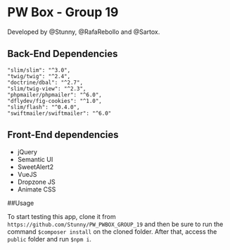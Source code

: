 # PW Box - Group 19
Developed by @Stunny, @RafaRebollo and @Sartox.



## Back-End Dependencies
```
"slim/slim": "^3.0",
"twig/twig": "^2.4",
"doctrine/dbal": "^2.7",
"slim/twig-view": "^2.3",
"phpmailer/phpmailer": "^6.0",
"dflydev/fig-cookies": "^1.0",
"slim/flash": "^0.4.0",
"swiftmailer/swiftmailer": "^6.0"
```

## Front-End dependencies
- jQuery
- Semantic UI
- SweetAlert2
- VueJS
- Dropzone JS
- Animate CSS

##Usage 

To start testing this app, clone it from `https://github.com/Stunny/PW_PWBOX_GROUP_19` and then be sure to run the command `$composer install` on the cloned folder.
After that, access the `public` folder and run `$npm i`.